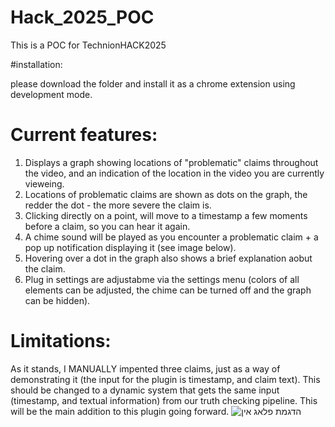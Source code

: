 # Hack_2025_POC
This is a POC for TechnionHACK2025 

#installation:

please download the folder and install it as a chrome extension using development mode.

# Current features:

1. Displays a graph showing locations of "problematic" claims throughout the video, and an indication of the location in the video you are currently vieweing.
2. Locations of problematic claims are shown as dots on the graph, the redder the dot - the more severe the claim is.
3. Clicking directly on a point, will move to a timestamp a few moments before a claim, so you can hear it again.
4. A chime sound will be played as you encounter a problematic claim + a pop up notification displaying it (see image below).
5. Hovering over a dot in the graph also shows a brief explanation aobut the claim.
6. Plug in settings are adjustabme via the settings menu (colors of all elements can be adjusted, the chime can be turned off and the graph can be hidden).

# Limitations:

As it stands, I MANUALLY impented three claims, just as a way of demonstrating it (the input for the plugin is timestamp, and claim text). This should be changed to a dynamic system that gets the same input (timestamp, and textual information) from our truth checking pipeline.
This will be the main addition to this plugin going forward.
![הדגמת פלאג אין](https://github.com/user-attachments/assets/d14b65ca-16a2-43a6-aff8-a7527faf6187)
